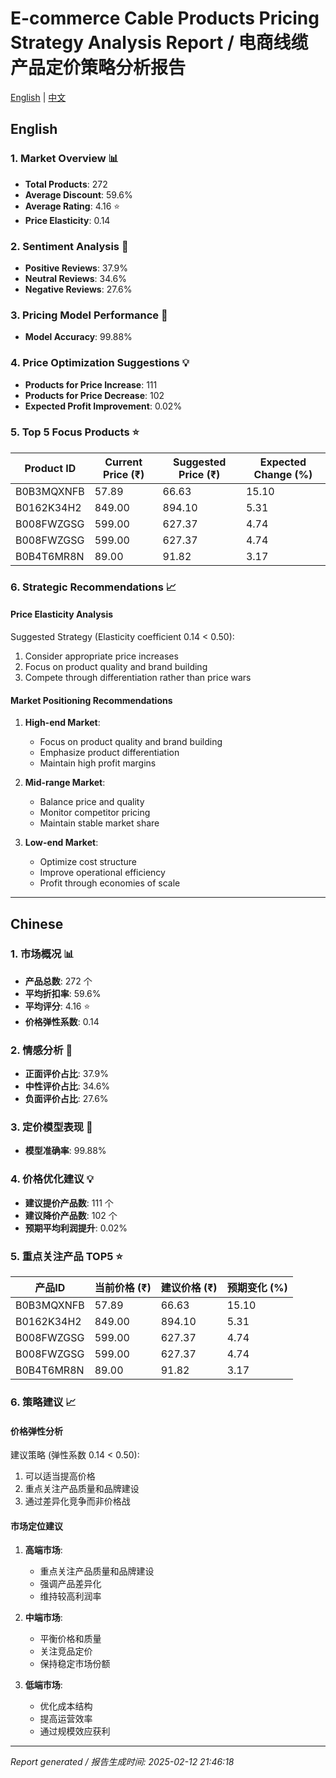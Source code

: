 # E-commerce Cable Products Pricing Strategy Analysis Report / 电商线缆产品定价策略分析报告

[English](#english) | [中文](#chinese)

## English

### 1. Market Overview 📊
- **Total Products**: 272
- **Average Discount**: 59.6%
- **Average Rating**: 4.16 ⭐
- **Price Elasticity**: 0.14

### 2. Sentiment Analysis 💭
- **Positive Reviews**: 37.9%
- **Neutral Reviews**: 34.6%
- **Negative Reviews**: 27.6%

### 3. Pricing Model Performance 🎯
- **Model Accuracy**: 99.88%

### 4. Price Optimization Suggestions 💡
- **Products for Price Increase**: 111
- **Products for Price Decrease**: 102
- **Expected Profit Improvement**: 0.02%

### 5. Top 5 Focus Products ⭐
| Product ID | Current Price (₹) | Suggested Price (₹) | Expected Change (%) |
|------------|------------------|-------------------|-------------------|
| B0B3MQXNFB | 57.89 | 66.63 | 15.10 |
| B0162K34H2 | 849.00 | 894.10 | 5.31 |
| B008FWZGSG | 599.00 | 627.37 | 4.74 |
| B008FWZGSG | 599.00 | 627.37 | 4.74 |
| B0B4T6MR8N | 89.00 | 91.82 | 3.17 |

### 6. Strategic Recommendations 📈

#### Price Elasticity Analysis
Suggested Strategy (Elasticity coefficient 0.14 < 0.50):
1. Consider appropriate price increases
2. Focus on product quality and brand building
3. Compete through differentiation rather than price wars

#### Market Positioning Recommendations
1. **High-end Market**: 
   - Focus on product quality and brand building
   - Emphasize product differentiation
   - Maintain high profit margins

2. **Mid-range Market**:
   - Balance price and quality
   - Monitor competitor pricing
   - Maintain stable market share

3. **Low-end Market**:
   - Optimize cost structure
   - Improve operational efficiency
   - Profit through economies of scale

---

## Chinese

### 1. 市场概况 📊
- **产品总数**: 272 个
- **平均折扣率**: 59.6%
- **平均评分**: 4.16 ⭐
- **价格弹性系数**: 0.14

### 2. 情感分析 💭
- **正面评价占比**: 37.9%
- **中性评价占比**: 34.6%
- **负面评价占比**: 27.6%

### 3. 定价模型表现 🎯
- **模型准确率**: 99.88%

### 4. 价格优化建议 💡
- **建议提价产品数**: 111 个
- **建议降价产品数**: 102 个
- **预期平均利润提升**: 0.02%

### 5. 重点关注产品 TOP5 ⭐
| 产品ID | 当前价格 (₹) | 建议价格 (₹) | 预期变化 (%) |
|--------|-------------|--------------|--------------|
| B0B3MQXNFB | 57.89 | 66.63 | 15.10 |
| B0162K34H2 | 849.00 | 894.10 | 5.31 |
| B008FWZGSG | 599.00 | 627.37 | 4.74 |
| B008FWZGSG | 599.00 | 627.37 | 4.74 |
| B0B4T6MR8N | 89.00 | 91.82 | 3.17 |

### 6. 策略建议 📈

#### 价格弹性分析
建议策略 (弹性系数 0.14 < 0.50):
1. 可以适当提高价格
2. 重点关注产品质量和品牌建设
3. 通过差异化竞争而非价格战

#### 市场定位建议
1. **高端市场**: 
   - 重点关注产品质量和品牌建设
   - 强调产品差异化
   - 维持较高利润率

2. **中端市场**:
   - 平衡价格和质量
   - 关注竞品定价
   - 保持稳定市场份额

3. **低端市场**:
   - 优化成本结构
   - 提高运营效率
   - 通过规模效应获利

---
*Report generated / 报告生成时间: 2025-02-12 21:46:18*
